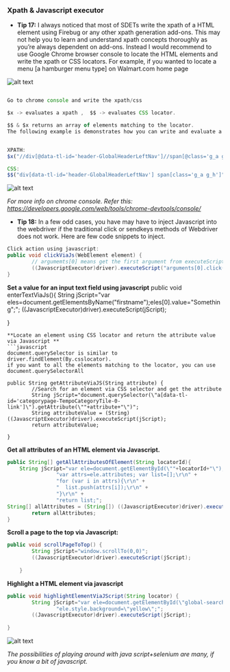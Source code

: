 ### Xpath & Javascript executor

- **Tip 17:** I always noticed that most of SDETs write the xpath of a HTML element using Firebug or any other xpath generation add-ons.
This may not help you to learn and understand xpath concepts thoroughly as you’re always dependent on add-ons. Instead I would recommend to use Google Chrome browser console to locate the HTML elements and write the xpath or CSS locators.
For example, if you wanted to locate a menu [a hamburger menu type] on Walmart.com home page

![alt text](https://github.com/sanmaru/SeleniumTipsEBook/blob/master/walmarthomepage.png)

```javascript

Go to chrome console and write the xpath/css

$x -> evaluates a xpath ,  $$ -> evaluates CSS locator.

$$ & $x returns an array of elements matching to the locator.  
The following example is demonstrates how you can write and evaluate a xpath/css in chrome console


XPATH:
$x("//div[@data-tl-id='header-GlobalHeaderLeftNav']//span[@class='g_a g_h']") 

CSS:
$$("div[data-tl-id='header-GlobalHeaderLeftNav'] span[class='g_a g_h']")


```
![alt text](https://github.com/sanmaru/SeleniumTipsEBook/blob/master/walmarthomepage_ellen.png)


*For more info on chrome console. Refer this: https://developers.google.com/web/tools/chrome-devtools/console/*


- **Tip 18:**  In a few odd cases, you have may have to inject Javascript into the webdriver if the traditional click or sendkeys methods of Webdriver does not work. Here are few code snippets to inject.

```java
Click action using javascript:
public void clickViaJs(WebElement element) {
		// argumemts[0] means get the first argument from executeScript method
		((JavascriptExecutor)driver).executeScript("arguments[0].click();",element);
}

```
**Set a value for an input text field using javascript**
public void enterTextViaJs(){
String jScript="var eles=document.getElementsByName(\"firstname\");eles[0].value=\"Something\";";
		((JavascriptExecutor)driver).executeScript(jScript);
				
}

```
**Locate an element using CSS locator and return the attribute value via Javascript **
```javascript
document.querySelector is similar to driver.findElement(By.csslocator). 
if you want to all the elements matching to the locator, you can use document.querySelectorAll

public String getAttributeViaJS(String attribute) {
		//Search for an element via CSS selector and get the attribute
		String jScript="document.querySelector(\"a[data-tl-id='categorypage-TempoCategoryTile-0-link']\").getAttribute(\""+attribute+"\")";
		String attributeValue = (String) ((JavascriptExecutor)driver).executeScript(jScript);
		return attributeValue;
		
}
```
**Get all attributes of an HTML element via Javascript.**
```java
public String[] getAllAttributesOfElement(String locatorId){
	String jScript="var ele=document.getElementById(\""+locatorId+"\");\r\n" + 
				"var attrs=ele.attributes; var list=[];\r\n" + 
				"for (var i in attrs){\r\n" + 
				"  list.push(attrs[i]);\r\n" + 
				"}\r\n" + 
				"return list;";
String[] allAttributes = (String[]) ((JavascriptExecutor)driver).executeScript(jScript);
		return allAttributes;
}
```
**Scroll a page to the top via Javascript:**

```java
public void scrollPageToTop() {
		String jScript="window.scrollTo(0,0)";
		((JavascriptExecutor)driver).executeScript(jScript);
			
	}
```
**Highlight a HTML element via javascript**
```java
public void highlightElementViaJScript(String locator) {
		String jScript="var ele=document.getElementById(\"global-search-input\");\r\n" + 
				"ele.style.background=\"yellow\";";
		((JavascriptExecutor)driver).executeScript(jScript);
			
}
```
![alt text](https://github.com/sanmaru/SeleniumTipsEBook/blob/master/highlightpage.png)

*The possibilities of playing around with java script+selenium are many, if you know a bit of javascript.*

